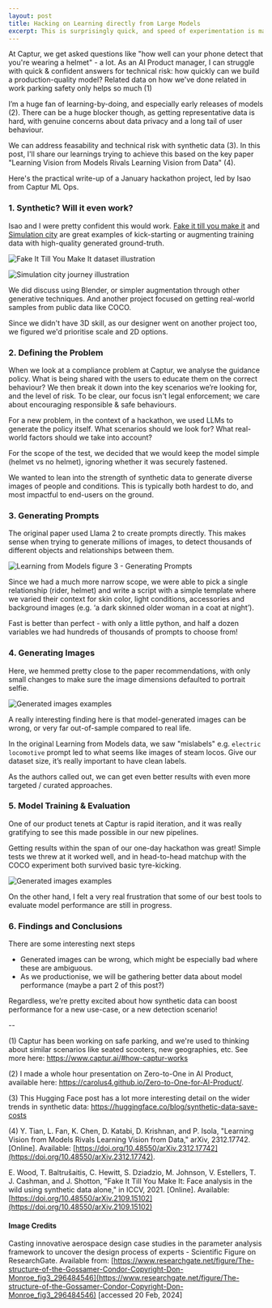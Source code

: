 ```yaml
---
layout: post
title: Hacking on Learning directly from Large Models 
excerpt: This is surprisingly quick, and speed of experimentation is magical. A practical look at our hackathon project.
---
```


At Captur, we get asked questions like "how well can your phone detect that you're wearing a helmet" - a lot. As an AI Product manager, I can struggle with quick & confident answers for technical risk: how quickly can we build a production-quality model? Related data on how we've done related in work parking safety only helps so much (1)

I’m a huge fan of learning-by-doing, and especially early releases of models (2). There can be a huge blocker though, as getting representative data is hard, with genuine concerns about data privacy and a long tail of user behaviour.

We can address feasability and technical risk with synthetic data (3). In this post, I'll share our learnings trying to achieve this  based on the key paper "Learning Vision from Models Rivals Learning Vision from Data" (4). 

Here's the practical write-up of a January hackathon project, led by Isao from Captur ML Ops.

### 1. Synthetic? Will it even work?
Isao and I were pretty confident this would work. [Fake it till you make it](https://microsoft.github.io/FaceSynthetics/) and [Simulation city](https://waymo.com/blog/2021/07/simulation-city/) are great examples of kick-starting or augmenting training data with high-quality generated ground-truth. 

![Fake It Till You Make It dataset illustration](/images/synthetic-data-fake-it-till-you-make-it-dataset.png)

![Simulation city journey illustration](/images/synthetic-data-simulation-city-example.png)

We did discuss using Blender, or simpler augmentation through other generative techniques. And another project focused on getting real-world samples from public data like COCO.

Since we didn't have 3D skill, as our designer went on another project too, we figured we'd prioritise scale and 2D options.

### 2. Defining the Problem 
When we look at a compliance problem at Captur, we analyse the guidance policy. What is being shared with the users to educate them on the correct behaviour? We then break it down into the key scenarios we’re looking for, and the level of risk. To be clear, our focus isn't legal enforcement; we care about encouraging responsible & safe behaviours. 

For a new problem, in the context of a hackathon, we used LLMs to generate the policy itself. What scenarios should we look for? What real-world factors should we take into account? 

For the scope of the test, we decided that we would keep the model simple (helmet vs no helmet), ignoring whether it was securely fastened. 

We wanted to lean into the strength of synthetic data to generate diverse images of people and conditions. This is typically both hardest to do, and most impactful to end-users on the ground.


### 3. Generating Prompts
The original paper used Llama 2 to create prompts directly. This makes sense when trying to generate millions of images, to detect thousands of different objects and relationships between them. 

![Learning from Models figure 3 - Generating Prompts](/images/synthetic-data-learning-from-models-fig3.png)

Since we had a much more narrow scope, we were able to pick a single relationship (rider, helmet) and write a script with a simple template where we varied their context for skin color, light conditions, accessories and background images (e.g. ‘a dark skinned older woman in a coat at night’). 

Fast is better than perfect - with only a little python, and half a dozen variables we had hundreds of thousands of prompts to choose from!

### 4. Generating Images
Here, we hemmed pretty close to the paper recommendations, with only small changes to make sure the image dimensions defaulted to portrait selfie. 

![Generated images examples](/images/synthetic-data-generated-images-examples.png)

A really interesting finding here is that model-generated images can be wrong, or very far out-of-sample compared to real life.  

In the original Learning from Models data, we saw "mislabels" e.g. `electric locomotive` prompt led to what seems like images of steam locos. Give our dataset size, it’s really important to have clean labels. 

As the authors called out, we can get even better results with even more targeted / curated approaches.

### 5. Model Training & Evaluation
One of our product tenets at Captur is rapid iteration, and it was really gratifying to see this made possible in our new pipelines. 

Getting results within the span of our one-day hackathon was great! Simple tests we threw at it worked well, and in head-to-head matchup with the COCO experiment both survived basic tyre-kicking.

![Generated images examples](/images/synthetic-data-gossamer-condor.png)

On the other hand, I felt a very real frustration that some of our best tools to evaluate model performance are still in progress. 

### 6. Findings and Conclusions
There are some interesting next steps
- Generated images can be wrong, which might be especially bad where these are ambiguous.
- As we productionise, we will be gathering better data about model performance (maybe a part 2 of this post?)

Regardless, we’re pretty excited about how synthetic data can boost performance for a new use-case, or a new detection scenario!

--

(1) Captur has been working on safe parking, and we're used to thinking about similar scenarios like seated scooters, new geographies, etc. See more here:
https://www.captur.ai/#how-captur-works

(2) I made a whole hour presentation on Zero-to-One in AI Product, available here:
https://carolus4.github.io/Zero-to-One-for-AI-Product/.

(3) This Hugging Face post has a lot more interesting detail on the wider trends in synthetic data: https://huggingface.co/blog/synthetic-data-save-costs

(4) Y. Tian, L. Fan, K. Chen, D. Katabi, D. Krishnan, and P. Isola, "Learning Vision from Models Rivals Learning Vision from Data," arXiv, 2312.17742. [Online]. Available: [https://doi.org/10.48550/arXiv.2312.17742](https://doi.org/10.48550/arXiv.2312.17742).

E. Wood, T. Baltrušaitis, C. Hewitt, S. Dziadzio, M. Johnson, V. Estellers, T. J. Cashman, and J. Shotton, "Fake It Till You Make It: Face analysis in the wild using synthetic data alone," in ICCV, 2021. [Online]. Available: [https://doi.org/10.48550/arXiv.2109.15102](https://doi.org/10.48550/arXiv.2109.15102)

#### Image Credits
Casting innovative aerospace design case studies in the parameter analysis framework to uncover the design process of experts - Scientific Figure on ResearchGate. Available from: [https://www.researchgate.net/figure/The-structure-of-the-Gossamer-Condor-Copyright-Don-Monroe_fig3_296484546](https://www.researchgate.net/figure/The-structure-of-the-Gossamer-Condor-Copyright-Don-Monroe_fig3_296484546) [accessed 20 Feb, 2024]